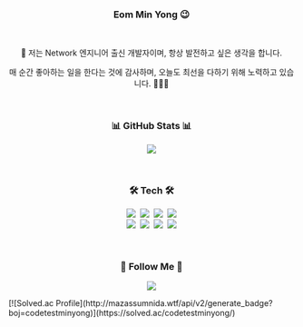 <h3 align="center"> Eom Min Yong 😉 </h3><br>

<p align="center">
	🚀 저는 Network 엔지니어 출신 개발자이며, 항상 발전하고 싶은 생각을 합니다. 
</p>
<p align="center">
	매 순간 좋아하는 일을 한다는 것에 감사하며, 오늘도 최선을 다하기 위해 노력하고 있습니다. 🏄🏻‍♂️
</p><br>

<h3 align="center"> 📊 GitHub Stats 📊 </h3>
<p align="center"> 
	<img src="https://github-readme-stats.vercel.app/api?username=MinYongUm&show_icons=true&theme=radical"/></a>
</p><br>  

<h3 align="center"> 🛠 Tech 🛠 </h3>
<p align="center"> 
	<img src="https://img.shields.io/badge/JAVA-007396?style=for-the-badge&logo=java&logoColor=white">&nbsp  
	<img src="https://img.shields.io/badge/SpringBoot-6DB33F?style=for-the-badge&logo=SpringBoot&logoColor=white">&nbsp  
	<img src="https://img.shields.io/badge/Spring-6DB33F?style=for-the-badge&logo=Spring&logoColor=white">&nbsp  
	<img src="https://img.shields.io/badge/mysql-4479A1?style=for-the-badge&logo=mysql&logoColor=white"><br> 
	<img src="https://img.shields.io/badge/oracle-%23F80000.svg?&style=for-the-badge&logo=oracle&logoColor=white" />&nbsp
	<img src="https://img.shields.io/badge/Slack-4A154B?style=for-the-badge&logo=Slack&logoColor=white">&nbsp
	<img src="https://img.shields.io/badge/Intellij IDEA-000000?style=for-the-badge&logo=IntellijIDEA&logoColor=white">&nbsp
 	<img src="https://img.shields.io/badge/git-%23F05032.svg?&style=for-the-badge&logo=git&logoColor=white">
</p><br>

<h3 align="center">🌈 Follow Me 🌈</h3>
<p align="center">
	<a href="mailto:minyong_e89@naver.com"><img src="https://img.shields.io/badge/naver-%2303C75A.svg?&style=for-the-badge&logo=naver&logoColor=white"&link=minyong_e89@naver.com"/></a>
</p>
[![Solved.ac Profile](http://mazassumnida.wtf/api/v2/generate_badge?boj=codetestminyong)](https://solved.ac/codetestminyong/)
